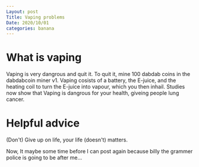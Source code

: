 ```yaml
---
Layout: post
Title: Vaping problems
Date: 2020/10/01
categories: banana
---
```


# What is vaping
Vaping is very dangrous and quit it. To quit it, mine 100 dabdab coins in the dabdabcoin miner v1.
Vaping cosists of a battery, the E-juice, and the heating coil to turn the E-juice into vapour, which you then inhail. Studies now show that
Vaping is dangrous for your health, giveing people lung cancer.

# Helpful advice

(Don't) Give up on life, your life (doesn't) matters.

Now, It maybe some time before I can post again because billy the grammer police is going to be after me...
